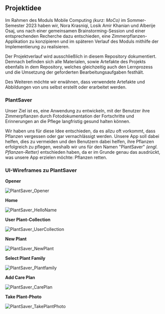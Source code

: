 ## Projektidee

Im Rahmen des Moduls Mobile Computing _(kurz: MoCo)_ im Sommer-Semester 2023 haben wir, Nora Krasniqi, Losik Amir Khanian und Alberije Osaj, uns nach einer gemeinsamen Brainstorming-Session und einer entsprechenden Recherche dazu entschieden, eine Zimmerpflanzen-Applikation zu konzipieren und im späteren Verlauf des Moduls mithilfe der Implementierung zu realisieren. 

Der Projektverlauf wird ausschließlich in diesem Repository dokumentiert. Demnach befinden sich alle Materialen, sowie Artefakte des Projekts ebenfalls in dem Repository, welches gleichzeitig auch den Lernprozess und die Umsetzung der geforderten Bearbeitungsaufgaben festhält.

Des Weiteren möchte wir erwähnen, dass verwendete Artefakte und Abbildungen von uns selbst erstellt oder erarbeitet werden. 

### PlantSaver

Unser Ziel ist es, eine Anwendung zu entwickeln, mit der Benutzer ihre Zimmerpflanzen durch Fotodokumentation der Fortschritte und Erinnerungen an die Pflege langfristig gesund halten können. 

Wir haben uns für diese Idee entschieden, da es allzu oft vorkommt, dass Pflanzen vergessen oder gar vernachlässigt werden. Unsere App soll dabei helfen, dies zu vermeiden und den Benutzern dabei helfen, ihre Pflanzen erfolgreich zu pflegen, weshalb wir uns für den Namen "PlantSaver" _(engl. Pflanzen-Retter)_ entschieden haben, da er im Grunde genau das ausdrückt, was unsere App erzielen möchte: Pflanzen retten. 

### UI-Wireframes zu PlantSaver

**Opener**

![PlantSaver_Opener](https://user-images.githubusercontent.com/92301157/236635074-864f74c7-c2e1-4d54-9e93-78a9b8489d20.png)


**Home**

![PlantSaver_HelloName](https://user-images.githubusercontent.com/92301157/236635082-5e30e121-a94a-471b-8729-c7323cbac4be.png)

**User Plant-Collection**

![PlantSaver_UserCollection](https://user-images.githubusercontent.com/92301157/236644388-cbc35c74-96c9-4848-9933-eb75a0d4678a.png)

**New Plant**

![PlantSaver_NewPlant](https://github.com/alberije/Krasniqi_Osaj_AmirKhanian_MoCo_SoSe23/assets/92301157/500cf510-1414-40b3-9361-956fab8a2552)

**Select Plant Family**

![PlantSaver_Plantfamily](https://github.com/alberije/Krasniqi_Osaj_AmirKhanian_MoCo_SoSe23/assets/92301157/fdfc86e4-f52b-4515-9dfb-177b889bdd8b)

**Add Care Plan**

![PlantSaver_CarePlan](https://github.com/alberije/Krasniqi_Osaj_AmirKhanian_MoCo_SoSe23/assets/92301157/dcb44064-2c00-4609-9c8c-65e7653494c6)

**Take Plant-Photo**

![PlantSaver_TakePlantPhoto](https://user-images.githubusercontent.com/92301157/236635127-8447a798-25a5-448e-b8eb-a0809c084079.png)




